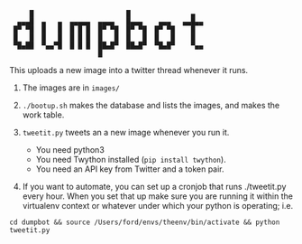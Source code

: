 ```
     █                       █               ▄
  ▄▄▄█  ▄   ▄  ▄▄▄▄▄  ▄▄▄▄   █▄▄▄    ▄▄▄   ▄▄█▄▄
 █▀ ▀█  █   █  █ █ █  █▀ ▀█  █▀ ▀█  █▀ ▀█    █
 █   █  █   █  █ █ █  █   █  █   █  █   █    █
 ▀█▄██  ▀▄▄▀█  █ █ █  ██▄█▀  ██▄█▀  ▀█▄█▀    ▀▄▄
                      █
```

This uploads a new image into a twitter thread whenever it runs.

1. The images are in `images/`

2. `./bootup.sh` makes the database and lists the images, and makes
the work table.

3. `tweetit.py` tweets an a new image whenever you run it.
   - You need python3
   - You need Twython installed (`pip install twython`).
   - You need an API key from Twitter and a token pair.

4. If you want to automate, you can set up a cronjob that runs
./tweetit.py every hour. When you set that up make sure you are
running it within the virtualenv context or whatever under which your
python is operating; i.e.

`cd dumpbot && source /Users/ford/envs/theenv/bin/activate && python tweetit.py`